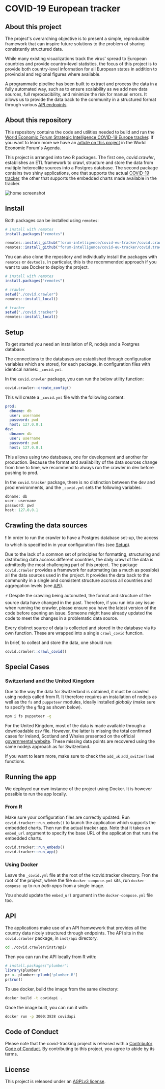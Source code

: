 # COVID-19 European tracker

## About this project

The project's overarching objective is to present a simple, reproducible framework that can inspire future solutions to the problem of sharing consistently structured data.

While many existing visualizations track the virus' spread to European countries and provide country-level statistics, the focus of this project is to provide both country-level information for all European states in addition to provincial and regional figures where available.

A programmatic pipeline has been built to extract and process the data in a fully automated way, such as to ensure scalability as we add new data sources, full reproducibility, and minimize the risk for manual errors. It allows us to provide the data back to the community in a structured format through various [API endpoints](#api).

## About this repository

This repository contains the code and utilities needed to build and run the [World Economic Forum Strategic Intelligence COVID-19 Europe tracker](https://tracker.weforum.org/). If you want to learn more we have an [article on this project](https://www.weforum.org/agenda/2020/04/covid-19-this-tool-tracks-coronavirus-path-in-europe/) in the World Economic Forum's Agenda.

This project is arranged into two R packages. The first one, *covid.crawler*, establishes an ETL framework to crawl, structure and store the data from multiple heteroclite sources into a Postgres database. The second package contains two shiny applications, one that supports the actual [COVID-19 tracker](https://tracker.weforum.org/), the other that supports the embedded charts made available in the tracker.

![home screenshot](home.png)

## Install

Both packages can be installed using `remotes`:

```r
# install with remotes
install.packages("remotes")

remotes::install_github("forum-intelligence/covid-eu-tracker/covid.crawler") # crawler
remotes::install_github("forum-intelligence/covid-eu-tracker/covid.tracker") # tracker
```

You can also clone the repository and individually install the packages with `remotes` or `devtools`. In particular, this is the recommended approach if you want to use Docker to deploy the project.

```r
# install with remotes
install.packages("remotes")

# crawler
setwd("./covid.crawler")
remotes::install_local()

# tracker
setwd("./covid.tracker")
remotes::install_local()
```

## Setup

To get started you need an installation of R, nodejs and a Postgres database.

The connections to the databases are established through configuration variables which are stored, for each package, in configuration files with identical names: `_covid.yml`.

In the `covid.crawler` package, you can run the below utility function:

```r
covid.crawler::create_config()
```

This will create a `_covid.yml` file with the following content:

```yaml
prod:
  dbname: db
  user: username
  password: pwd
  host: 127.0.0.1
dev:
  dbname: db
  user: username
  password: pwd
  host: 127.0.0.1
```

This allows using two databases, one for development and another for production. Because the format and availability of the data sources change from time to time, we recommend to always run the crawler in dev before pushing to prod.

In the `covid.tracker` package, there is no distinction between the dev and prod environments, and the `_covid.yml` sets the following variables:

```r
dbname: db
user: username
password: pwd
host: 127.0.0.1
```

## Crawling the data sources

:exclamation: In order to run the crawler to have a Postgres database set-up, the access to which is specified in in your configuration files (see [Setup](#setup)).

Due to the lack of a common set of principles for formatting, structuring and distributing data accross different countries, the daily crawl of the data is admittedly the most challenging part of this project. The package `covid.crawler`
provides a framework for automating (as a much as possible) all the data sources used in the project. It provides the data back to the community in a single and consistent structure accross all countries and aggregation levels (see [API](#api)).

⚡ Despite the crawling being automated, the format and structure of the source data have changed in the past. Therefore, if you run into any issue when running the crawler, please ensure you have the latest version of the code before opening an issue. 
Someone might have already updated the code to meet the changes in a problematic data source.

Every distinct source of data is collected and stored in the database via its own function. These are wrapped into a single `crawl_covid` function.

In brief, to collect and store the data, one should run:

```r
covid.crawler::crawl_covid()
```

## Special Cases

### Switzerland and the United Kingdom

Due to the way the data for Switzerland is obtained, it must be crawled using nodejs called from R. It therefore requires an installation of nodejs as well as the `fs` and `puppeteer` modules, ideally installed _globally_ (make sure to specify the `g` flag as shown below).

```bash
npm i fs puppeteer -g
```

For the United Kingdom, most of the data is made available through a downloadable csv file. However, the latter is missing the total confirmed cases for Ireland, Scotland and Whales presented on the 
official [governmental website](https://coronavirus.data.gov.uk/). These missing data points are recovered using the same nodejs approach as for Switzerland.

If you want to learn more, make sure to check the `add_uk` `add_switzerland` functions.

## Running the app

We deployed our own instance of the project using Docker. It is however possible to run the app locally. 

### From R

Make sure your configuration files are correctly updated. Run `covid.tracker::run_embeds()` to launch the application which supports the embedded charts. Then run the actual tracker app. Note that it takes an `embed_url` argument to specify the base URL of the application that runs the embedded charts.

```r
covid.tracker::run_embeds()
covid.tracker::run_app()
```

### Using Docker

Leave the `_covid.yml` file at the root of the /covid.tracker directory. Fron the root of the project, where the file `docker-compose.yml` sits, run `docker-compose up` to run _both apps_ from a single image.

You should update the `embed_url` argument in the `docker-compose.yml` file too.

## API

The applications make use of an API framwework that provides all the country data nicely structured through endpoints. The API sits in the `covid.crawler` package, in `inst/api` directory.

```bash
cd ./covid.crawler/inst/api/  
```

Then you can run the API locally from R with:

```r
# install.packages("plumber")
library(plumber)
pr <- plumber::plumb('plumber.R')
pr$run()
```

To use docker, build the image from the same directory:

```bash
docker build -t covidapi .
```

Once the image built, you can run it with:

```bash
docker run -p 3000:3838 covidapi
```

## Code of Conduct

Please note that the covid-tracking project is released with a [Contributor Code of Conduct](https://contributor-covenant.org/version/2/0/CODE_OF_CONDUCT.html). By contributing to this project, you agree to abide by its terms.

## License

This project is released under an [AGPLv3 license](https://www.gnu.org/licenses/agpl-3.0.en.html).
